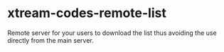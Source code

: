 # xtream-codes-remote-list
Remote server for your users to download the list thus avoiding the use directly from the main server.
